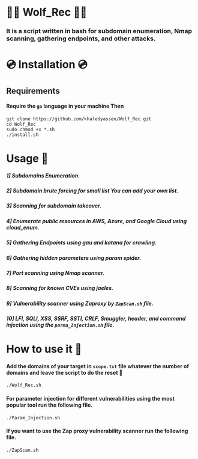 # 🐺️🐺️ Wolf_Rec 🐺️🐺️

### It is a script written in bash for subdomain enumeration, Nmap scanning, gathering endpoints, and other attacks.

# 💿️ Installation 💿️ 

## Requirements 

#### Require the `go` language in your machine Then

```
git clone https://github.com/khaledyassen/Wolf_Rec.git
cd Wolf_Rec
sudo chmod +x *.sh
./install.sh
```

# Usage 🎯

##### 1] Subdomains Enumeration.

##### 2] Subdomain brute forcing for small list You can add your own list.

##### 3] Scanning for subdomain takeover.

##### 4] Enumerate public resources in AWS, Azure, and Google Cloud using cloud_enum.

##### 5] Gathering Endpoints using gau and katana for crawling.

##### 6] Gathering hidden parameters using param spider. 

##### 7] Port scanning using Nmap scanner.

##### 8] Scanning for known CVEs using jaeles.

##### 9] Vulnerability scanner using Zaproxy by `ZapScan.sh` file.

##### 10] LFI, SQLI, XSS, SSRF, SSTI, CRLF, Smuggler, header, and command injection using the `parma_Injection.sh` file.  

# How to use it 🐺️

#### Add the domains of your target in `scope.txt` file whatever the number of domains and leave the script to do the reset 🐺️
```
./Wolf_Rec.sh
```

#### For parameter injection for different vulnerabilities using the most popular tool run the following file.
```
./Param_Injection.sh 
```

#### If you want to use the Zap proxy vulnerability scanner run the following file.
```
./ZapScan.sh 
```
